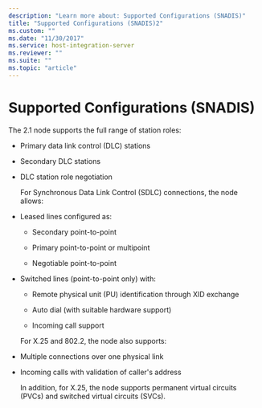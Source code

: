 ```yaml
---
description: "Learn more about: Supported Configurations (SNADIS)"
title: "Supported Configurations (SNADIS)2"
ms.custom: ""
ms.date: "11/30/2017"
ms.service: host-integration-server
ms.reviewer: ""
ms.suite: ""
ms.topic: "article"
---
```

# Supported Configurations (SNADIS)
The 2.1 node supports the full range of station roles:  
  
- Primary data link control (DLC) stations  
  
- Secondary DLC stations  
  
- DLC station role negotiation  
  
  For Synchronous Data Link Control (SDLC) connections, the node allows:  
  
- Leased lines configured as:  
  
  -   Secondary point-to-point  
  
  -   Primary point-to-point or multipoint  
  
  -   Negotiable point-to-point  
  
- Switched lines (point-to-point only) with:  
  
  -   Remote physical unit (PU) identification through XID exchange  
  
  -   Auto dial (with suitable hardware support)  
  
  -   Incoming call support  
  
  For X.25 and 802.2, the node also supports:  
  
- Multiple connections over one physical link  
  
- Incoming calls with validation of caller's address  
  
  In addition, for X.25, the node supports permanent virtual circuits (PVCs) and switched virtual circuits (SVCs).
